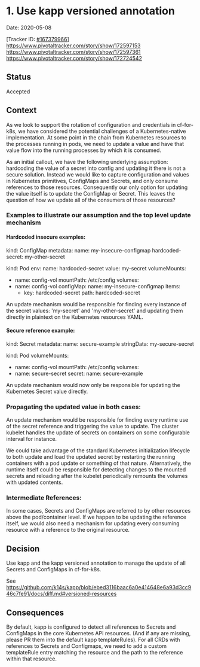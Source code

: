 # 1. Use kapp versioned annotation

Date: 2020-05-08

[Tracker ID: [#167379966](https://www.pivotaltracker.com/story/show/167379966)]
https://www.pivotaltracker.com/story/show/172597153
https://www.pivotaltracker.com/story/show/172597361
https://www.pivotaltracker.com/story/show/172724542

## Status

Accepted

## Context

As we look to support the rotation of configuration and credentials in cf-for-k8s,
we have considered the potential challenges of a Kubernetes-native implementation. At
some point in the chain from Kubernetes resources to the processes running in pods, we need
to update a value and have that value flow into the running processes by which it
is consumed.

As an initial callout, we have the following underlying assumption:
hardcoding the value of a secret into config and updating it there is not a secure solution.
Instead we would like to capture configuration and values in Kubernetes
primitives, ConfigMaps and Secrets, and only consume references to those resources.
Consequently our only option for updating the value itself is to update the ConfigMap or Secret.
This leaves the question of how we update all of the consumers of those resources?

### Examples to illustrate our assumption and the top level update mechanism

#### Hardcoded insecure examples:
kind: ConfigMap
  metadata:
    name: my-insecure-configmap
  hardcoded-secret: my-other-secret

kind: Pod
  env:
    name: hardcoded-secret
    value: my-secret
  volumeMounts:
  - name: config-vol
    mountPath: /etc/config
  volumes:
  - name: config-vol
    configMap:
      name: my-insecure-configmap
      items:
      - key: hardcoded-secret
        path: hardcoded-secret

An update mechanism would be responsible for finding every instance of the
secret values: 'my-secret' and 'my-other-secret' and updating them directly in
plaintext on the Kubernetes resources YAML.

#### Secure reference example:
kind: Secret
  metadata:
    name: secure-example
    stringData: my-secure-secret

kind: Pod
  volumeMounts:
  - name: config-vol
    mountPath: /etc/config
  volumes:
  - name: secure-secret
    secret:
      name: secure-example

An update mechanism would now only be responsible for updating the Kubernetes
Secret value directly.

### Propagating the updated value in both cases:
An update mechanism would be responsible for finding every runtime use of the
secret reference and triggering the value to update. The cluster kubelet handles
the update of secrets on containers on some configurable interval for instance.

We could take advantage of the standard Kubernetes initialization
lifecycle to both update and load the updated secret by restarting the running containers with a
pod update or something of that nature. Alternatively, the runtime itself could
be responsible for detecting changes to the mounted secrets and reloading after
the kubelet periodically remounts the volumes with updated contents.

### Intermediate References:
In some cases, Secrets and ConfigMaps are referred to by other resources above
the pod/container level. If we happen to be updating the reference
itself, we would also need a mechanism for updating every consuming resource with a
reference to the original resource.

## Decision

Use kapp and the kapp versioned annotation to manage the update of all Secrets and
ConfigMaps in cf-for-k8s.

See https://github.com/k14s/kapp/blob/ebed3116baac6a0e414648e6a93d3cc946c7fe91/docs/diff.md#versioned-resources

## Consequences

By default, kapp is configured to detect all references to Secrets and
ConfigMaps in the core Kubernetes API resources. (And if any are missing, please
PR them into the default kapp templateRules). For all CRDs with references to
Secrets and Configmaps, we need to add a custom templateRule entry matching
the resource and the path to the reference within that resource.
